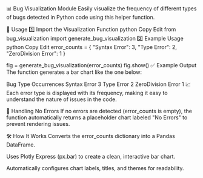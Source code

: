 📊 Bug Visualization Module
Easily visualize the frequency of different types of bugs detected in Python code using this helper function.

🚀 Usage
1️⃣ Import the Visualization Function
python
Copy
Edit
from bug_visualization import generate_bug_visualization
2️⃣ Example Usage
python
Copy
Edit
error_counts = {
    "Syntax Error": 3,
    "Type Error": 2,
    "ZeroDivision Error": 1
}

fig = generate_bug_visualization(error_counts)
fig.show()
✅ Example Output
The function generates a bar chart like the one below:

Bug Type	Occurrences
Syntax Error	3
Type Error	2
ZeroDivision Error	1
📈 Each error type is displayed with its frequency, making it easy to understand the nature of issues in the code.

📌 Handling No Errors
If no errors are detected (error_counts is empty), the function automatically returns a placeholder chart labeled "No Errors" to prevent rendering issues.

🛠️ How It Works
Converts the error_counts dictionary into a Pandas DataFrame.

Uses Plotly Express (px.bar) to create a clean, interactive bar chart.

Automatically configures chart labels, titles, and themes for readability.

